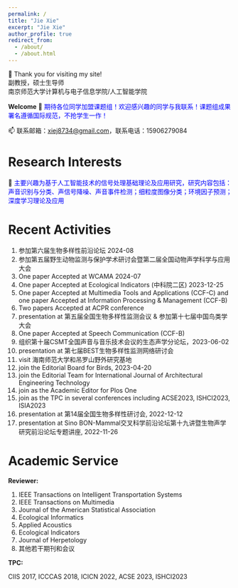 ```yaml
---
permalink: /
title: "Jie Xie"
excerpt: "Jie Xie"
author_profile: true
redirect_from: 
  - /about/
  - /about.html
---
```



👋 Thank you for visiting my site! 
<br> 副教授，硕士生导师 <br>
南京师范大学计算机与电子信息学院/人工智能学院

**Welcome**
👀 <span style="color:blue"> 期待各位同学加盟课题组！欢迎感兴趣的同学与我联系！课题组成果署名遵循国际规范，不抢学生一作！</span> 

📫 联系邮箱：xiej8734@gmail.com，联系电话：15906279084

**Research Interests**
======
🌱 <span style="color:blue">主要兴趣为基于人工智能技术的信号处理基础理论及应用研究，研究内容包括：声音识别与分类、声信号降噪、声音事件检测；细粒度图像分类；环境因子预测；深度学习理论及应用</span> 

**Recent Activities**
======
1. 参加第六届生物多样性前沿论坛 2024-08
2. 参加第五届野生动物监测与保护学术研讨会暨第二届全国动物声学科学与应用大会 
3. One paper Accepted at WCAMA 2024-07
4. One paper Accepted at Ecological Indicators (中科院二区) 2023-12-25
5. One paper Accepted at Multimedia Tools and Applications (CCF-C) and one paper Accepted at Information Processing & Management (CCF-B)
6. Two papers Accepted at ACPR conference
7. presentation at 第五届全国生物多样性监测会议 & 参加第十七届中国鸟类学大会
8. One paper Accepted at Speech Communication (CCF-B)
9. 组织第十届CSMT全国声音与音乐技术会议的生态声学分论坛，2023-06-02
10. presentation at 第七届BEST生物多样性监测网络研讨会
11. visit 海南师范大学和吊罗山野外研究基地
12. join the Editorial Board for Birds, 2023-04-20
13. join the Editorial Team for International Journal of Architectural Engineering Technology
14. join as the Academic Editor for Plos One
15. join as the TPC in several conferences including ACSE2023, ISHCI2023, ISIA2023
16. presentation at 第14届全国生物多样性研讨会, 2022-12-12
17. presentation at Sino BON-Mammal交叉科学前沿论坛第十九讲暨生物声学研究前沿论坛专题讲座, 2022-11-26


**Academic Service**
======
<span style="font-weight:bold">Reviewer: </span>
01. IEEE Transactions on Intelligent Transportation Systems
02. IEEE Transactions on Multimedia
03. Journal of the American Statistical Association
04. Ecological Informatics
05. Applied Acoustics
06. Ecological Indicators
07. Journal of Herpetology
08. 其他若干期刊和会议

<span style="font-weight:bold">TPC: </span>

CIIS 2017, ICCCAS 2018, ICICN 2022, ACSE 2023, ISHCI2023





